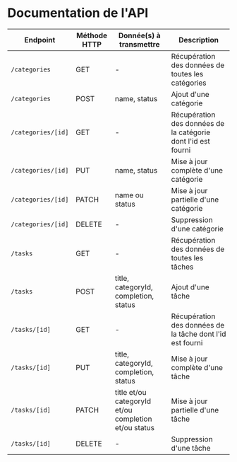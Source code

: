 # Documentation de l'API

| Endpoint | Méthode HTTP | Donnée(s) à transmettre | Description |
|--|--|--|--|
| `/categories` | GET | - | Récupération des données de toutes les catégories |
| `/categories` | POST | name, status | Ajout d'une catégorie |
| `/categories/[id]` | GET | - | Récupération des données de la catégorie dont l'id est fourni |
| `/categories/[id]` | PUT | name, status | Mise à jour complète d'une catégorie |
| `/categories/[id]` | PATCH | name ou status | Mise à jour partielle d'une catégorie |
| `/categories/[id]` | DELETE | - | Suppression d'une catégorie |
| `/tasks` | GET | - | Récupération des données de toutes les tâches |
| `/tasks` | POST | title, categoryId, completion, status | Ajout d'une tâche |
| `/tasks/[id]` | GET | - | Récupération des données de la tâche dont l'id est fourni |
| `/tasks/[id]` | PUT | title, categoryId, completion, status | Mise à jour complète d'une tâche |
| `/tasks/[id]` | PATCH | title et/ou categoryId et/ou completion et/ou status | Mise à jour partielle d'une tâche |
| `/tasks/[id]` | DELETE | - | Suppression d'une tâche |